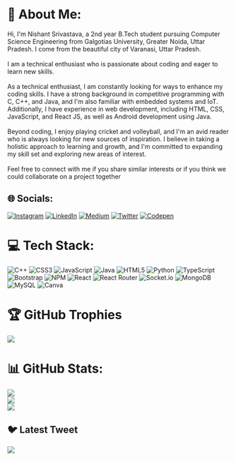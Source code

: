 # 💫 About Me:
Hi, I'm Nishant Srivastava, a 2nd year B.Tech student pursuing Computer Science Engineering from Galgotias University, Greater Noida, Uttar Pradesh. I come from the beautiful city of Varanasi, Uttar Pradesh.<br><br>I am a technical enthusiast who is passionate about coding and eager to learn new skills.<br><br>As a technical enthusiast, I am constantly looking for ways to enhance my coding skills. I have a strong background in competitive programming with C, C++, and Java, and I'm also familiar with embedded systems and IoT. Additionally, I have experience in web development, including HTML, CSS, JavaScript, and React JS, as well as Android development using Java.<br><br>Beyond coding, I enjoy playing cricket and volleyball, and I'm an avid reader who is always looking for new sources of inspiration. I believe in taking a holistic approach to learning and growth, and I'm committed to expanding my skill set and exploring new areas of interest.<br><br>Feel free to connect with me if you share similar interests or if you think we could collaborate on a project together


## 🌐 Socials:
[![Instagram](https://img.shields.io/badge/Instagram-%23E4405F.svg?logo=Instagram&logoColor=white)](https://instagram.com/srivastava4nishant) [![LinkedIn](https://img.shields.io/badge/LinkedIn-%230077B5.svg?logo=linkedin&logoColor=white)](https://linkedin.com/in/https://www.linkedin.com/in/nishant-srivastava-/) [![Medium](https://img.shields.io/badge/Medium-12100E?logo=medium&logoColor=white)](https://medium.com/@nishant-s) [![Twitter](https://img.shields.io/badge/Twitter-%231DA1F2.svg?logo=Twitter&logoColor=white)](https://twitter.com/@N_I_S_H_A_N_T_s) [![Codepen](https://img.shields.io/badge/Codepen-000000?style=for-the-badge&logo=codepen&logoColor=white)](https://codepen.io/Nishant-coder) 

# 💻 Tech Stack:
![C++](https://img.shields.io/badge/c++-%2300599C.svg?style=for-the-badge&logo=c%2B%2B&logoColor=white) ![CSS3](https://img.shields.io/badge/css3-%231572B6.svg?style=for-the-badge&logo=css3&logoColor=white) ![JavaScript](https://img.shields.io/badge/javascript-%23323330.svg?style=for-the-badge&logo=javascript&logoColor=%23F7DF1E) ![Java](https://img.shields.io/badge/java-%23ED8B00.svg?style=for-the-badge&logo=java&logoColor=white) ![HTML5](https://img.shields.io/badge/html5-%23E34F26.svg?style=for-the-badge&logo=html5&logoColor=white) ![Python](https://img.shields.io/badge/python-3670A0?style=for-the-badge&logo=python&logoColor=ffdd54) ![TypeScript](https://img.shields.io/badge/typescript-%23007ACC.svg?style=for-the-badge&logo=typescript&logoColor=white) ![Bootstrap](https://img.shields.io/badge/bootstrap-%23563D7C.svg?style=for-the-badge&logo=bootstrap&logoColor=white) ![NPM](https://img.shields.io/badge/NPM-%23000000.svg?style=for-the-badge&logo=npm&logoColor=white) ![React](https://img.shields.io/badge/react-%2320232a.svg?style=for-the-badge&logo=react&logoColor=%2361DAFB) ![React Router](https://img.shields.io/badge/React_Router-CA4245?style=for-the-badge&logo=react-router&logoColor=white) ![Socket.io](https://img.shields.io/badge/Socket.io-black?style=for-the-badge&logo=socket.io&badgeColor=010101) ![MongoDB](https://img.shields.io/badge/MongoDB-%234ea94b.svg?style=for-the-badge&logo=mongodb&logoColor=white) ![MySQL](https://img.shields.io/badge/mysql-%2300f.svg?style=for-the-badge&logo=mysql&logoColor=white) ![Canva](https://img.shields.io/badge/Canva-%2300C4CC.svg?style=for-the-badge&logo=Canva&logoColor=white)
# 🏆 GitHub Trophies
![](https://github-profile-trophy.vercel.app/?username=Nishant4coding&theme=radical&no-frame=false&no-bg=true&margin-w=4)
# 📊 GitHub Stats:
![](https://github-readme-stats.vercel.app/api?username=Nishant4coding&theme=dark&hide_border=false&include_all_commits=true&count_private=true)<br/>
![](https://github-readme-streak-stats.herokuapp.com/?user=Nishant4coding&theme=dark&hide_border=false)<br/>
![](https://github-readme-stats.vercel.app/api/top-langs/?username=Nishant4coding&theme=dark&hide_border=false&include_all_commits=true&count_private=true&layout=compact)

## 🐦 Latest Tweet
[![](https://gtce.itsvg.in/api?username=@N_I_S_H_A_N_T_s)](https://github.com/VishwaGauravIn/github-twitter-card-embed)
